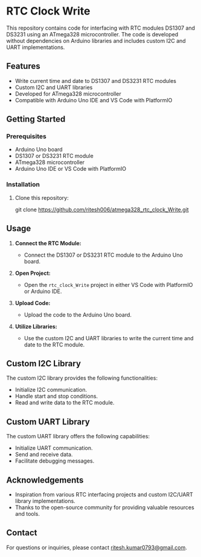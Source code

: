 # RTC Clock Write

This repository contains code for interfacing with RTC modules DS1307 and DS3231 using an ATmega328 microcontroller. The code is developed without dependencies on Arduino libraries and includes custom I2C and UART implementations.

## Features

- Write current time and date to DS1307 and DS3231 RTC modules
- Custom I2C and UART libraries
- Developed for ATmega328 microcontroller
- Compatible with Arduino Uno IDE and VS Code with PlatformIO

## Getting Started

### Prerequisites

- Arduino Uno board
- DS1307 or DS3231 RTC module
- ATmega328 microcontroller
- Arduino Uno IDE or VS Code with PlatformIO

### Installation

1. Clone this repository:
   
   git clone https://github.com/ritesh006/atmega328_rtc_clock_Write.git

## Usage

1. **Connect the RTC Module:**
   - Connect the DS1307 or DS3231 RTC module to the Arduino Uno board.

2. **Open Project:**
   - Open the `rtc_clock_Write` project in either VS Code with PlatformIO or Arduino IDE.

3. **Upload Code:**
   - Upload the code to the Arduino Uno board.

4. **Utilize Libraries:**
   - Use the custom I2C and UART libraries to write the current time and date to the RTC module.

## Custom I2C Library

The custom I2C library provides the following functionalities:

- Initialize I2C communication.
- Handle start and stop conditions.
- Read and write data to the RTC module.

## Custom UART Library

The custom UART library offers the following capabilities:

- Initialize UART communication.
- Send and receive data.
- Facilitate debugging messages.

## Acknowledgements

- Inspiration from various RTC interfacing projects and custom I2C/UART library implementations.
- Thanks to the open-source community for providing valuable resources and tools.

## Contact

For questions or inquiries, please contact [ritesh.kumar0793@gmail.com](mailto:ritesh.kumar0793@gmail.com).
